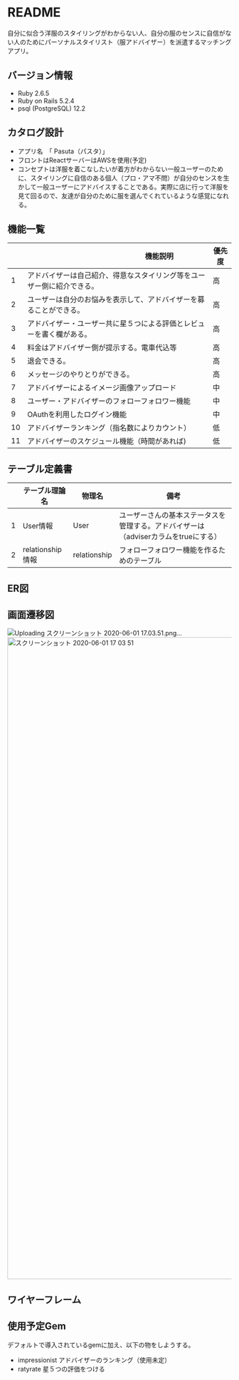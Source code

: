 # README

自分に似合う洋服のスタイリングがわからない人、自分の服のセンスに自信がない人のためにパーソナルスタイリスト（服アドバイザー）を派遣するマッチングアプリ。

## バージョン情報
* Ruby 2.6.5
* Ruby on Rails 5.2.4
* psql (PostgreSQL) 12.2

## カタログ設計
* アプリ名　「 Pasuta（パスタ）」
* フロントはReactサーバーはAWSを使用(予定)
* コンセプトは洋服を着こなしたいが着方がわからない一般ユーザーのために、スタイリングに自信のある個人（プロ・アマ不問）が自分のセンスを生かして一般ユーザーにアドバイスすることである。実際に店に行って洋服を見て回るので、友達が自分のために服を選んでくれているような感覚になれる。

## 機能一覧
|      | 　　　　　　　　　　　　機能説明　                               |  優先度  | 
| ---- | ---------------------------------------------------------- | ------- | 
|  1   |  アドバイザーは自己紹介、得意なスタイリング等をユーザー側に紹介できる。|    高   |  
|  2   |  ユーザーは自分のお悩みを表示して、アドバイザーを募ることができる。   |    高   | 
|  3   |  アドバイザー・ユーザー共に星５つによる評価とレビューを書く欄がある。  |    高   |  
|  4   |  料金はアドバイザー側が提示する。電車代込等                        |    高   |  
|  5   |  退会できる。                                                 |    高   |  
|  6   |  メッセージのやりとりができる。                                  |    高   | 
|  7   |  アドバイザーによるイメージ画像アップロード                        |    中   |  
|  8   |  ユーザー・アドバイザーのフォローフォロワー機能                     |    中   |  
|  9   |  OAuthを利用したログイン機能                        　　　　　    |    中   |  
|  10  |  アドバイザーランキング（指名数によりカウント）                     |    低   |  
|  11  |  アドバイザーのスケジュール機能（時間があれば)                      |    低   |  




## テーブル定義書
|      |   テーブル理論名    |    物理名     |                     備考                                           　　　|
| ---- | ---------------- | ------------- | ---------------------------------------------------------------------- |
|  1   |  User情報         | User         |  ユーザーさんの基本ステータスを管理する。アドバイザーは（adviserカラムをtrueにする）|
|  2   |  relationship情報 | relationship |  フォローフォロワー機能を作るためのテーブル                                    |

## ER図

## 画面遷移図
![Uploading スクリーンショット 2020-06-01 17.03.51.png…]()
<img width="1440" alt="スクリーンショット 2020-06-01 17 03 51" src="https://user-images.githubusercontent.com/61731127/83388983-61866200-a42a-11ea-9982-55c41e98de8d.png">

## ワイヤーフレーム

## 使用予定Gem

デフォルトで導入されているgemに加え、以下の物をしようする。

* impressionist アドバイザーのランキング（使用未定）
* ratyrate 星５つの評価をつける

